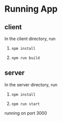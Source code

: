 # Running App

## client

In the client directory, run

1. `npm install`

2. `npm run build`

## server

In the server directory, run

1. `npm install`

2. `npm run start`

running on port 3000
